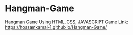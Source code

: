 # Hangman-Game
Hangman Game Using HTML, CSS, JAVASCRIPT
Game Link: https://hossamkamal-1.github.io/Hangman-Game/
